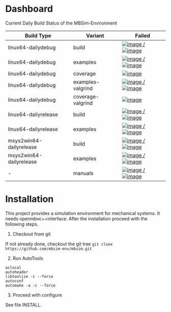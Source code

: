 # Dashboard

Current Daily Build Status of the MBSim-Environment

| Build Type | Variant | Failed |
|------------|---------|--------|
| linux64-dailydebug | build | [![image](https://www.mbsim-env.de/service/builds/current/linux64-dailydebug/nrFailed.svg) / ![image](https://www.mbsim-env.de/service/builds/current/linux64-dailydebug/nrAll.svg)](https://www.mbsim-env.de/builds/run/current/linux64-dailydebug/master/master/master/master/) |
| linux64-dailydebug | examples | [![image](https://www.mbsim-env.de/service/runexamples/current/linux64-dailydebug/nrFailed.svg) / ![image](https://www.mbsim-env.de/service/runexamples/current/linux64-dailydebug/nrAll.svg)](https://www.mbsim-env.de/runexamples/run/current/linux64-dailydebug/master/master/master/master/) |
| linux64-dailydebug | coverage | [![image](https://www.mbsim-env.de/service/runexamples/current/linux64-dailydebug/coverageRate.svg)](https://www.mbsim-env.de/runexamples/run/current/linux64-dailydebug/master/master/master/master/#coverage) |
| linux64-dailydebug | examples-valgrind | [![image](https://www.mbsim-env.de/service/runexamples/current/linux64-dailydebug-valgrind/nrFailed.svg) / ![image](https://www.mbsim-env.de/service/runexamples/current/linux64-dailydebug-valgrind/nrAll.svg)](https://www.mbsim-env.de/runexamples/run/current/linux64-dailydebug-valgrind/master/master/master/master/) |
| linux64-dailydebug | coverage-valgrind | [![image](https://www.mbsim-env.de/service/runexamples/current/linux64-dailydebug-valgrind/coverageRate.svg)](https://www.mbsim-env.de/runexamples/run/current/linux64-dailydebug-valgrind/master/master/master/master/#coverage) |
| linux64-dailyrelease | build | [![image](https://www.mbsim-env.de/service/builds/current/linux64-dailyrelease/nrFailed.svg) / ![image](https://www.mbsim-env.de/service/builds/current/linux64-dailyrelease/nrAll.svg)](https://www.mbsim-env.de/builds/run/current/linux64-dailyrelease/master/master/master/master/) |
| linux64-dailyrelease | examples | [![image](https://www.mbsim-env.de/service/runexamples/current/linux64-dailyrelease/nrFailed.svg) / ![image](https://www.mbsim-env.de/service/runexamples/current/linux64-dailyrelease/nrAll.svg)](https://www.mbsim-env.de/runexamples/run/current/linux64-dailyrelease/master/master/master/master/) |
| msys2win64-dailyrelease | build | [![image](https://www.mbsim-env.de/service/builds/current/msys2win64-dailyrelease/nrFailed.svg) / ![image](https://www.mbsim-env.de/service/builds/current/msys2win64-dailyrelease/nrAll.svg)](https://www.mbsim-env.de/builds/run/current/msys2win64-dailyrelease/master/master/master/master/) |
| msys2win64-dailyrelease | examples | [![image](https://www.mbsim-env.de/service/runexamples/current/msys2win64-dailyrelease/nrFailed.svg) / ![image](https://www.mbsim-env.de/service/runexamples/current/msys2win64-dailyrelease/nrAll.svg)](https://www.mbsim-env.de/runexamples/run/current/msys2win64-dailyrelease/master/master/master/master/) |
| - | manuals | [![image](https://www.mbsim-env.de/service/manuals/nrFailed.svg) / ![image](https://www.mbsim-env.de/service/manuals/nrAll.svg)](https://www.mbsim-env.de/service/home/#manuals) |



# Installation

This project provides a simulation environment for mechanical systems. It needs openmbvc++interface. After the installation proceed with the following steps.

1. Checkout from git

If not already done, checkout the git tree
`git clone https://github.com/mbsim-env/mbsim.git`

2. Run AutoTools

```
aclocal
autoheader
libtoolize -c --force
autoconf
automake -a -c --force
```

3. Proceed with configure

See file INSTALL.
